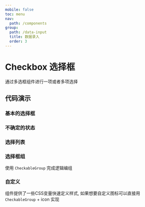 ```yaml
---
mobile: false
toc: menu
nav:
  path: /components
group:
  path: /data-input
  title: 数据录入
  order: 3
---
```

# Checkbox 选择框

通过多选框组件进行一项或者多项选择

## 代码演示

### 基本的选择框

<code src="./demo/demo1.tsx"></code>

### 不确定的状态

<code src="./demo/demo2.tsx"></code>

### 选择列表

<code src="./demo/demo3.tsx"></code>

### 选择框组

使用 `CheckableGroup` 完成逻辑编组

<code src="./demo/demo4.tsx"></code>

### 自定义

组件提供了一些CSS变量快速定义样式, 如果想要自定义图标可以直接用`CheckableGroup` + icon 实现

<code src="./demo/demo5.tsx"></code>


<API src="./Checkbox.tsx"></API>


